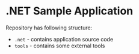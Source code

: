 # .NET Sample Application

Repository has following structure:
- `.net` - contains application source code
- `tools` - contains some external tools
